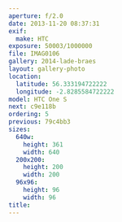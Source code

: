 ```yaml
---
aperture: f/2.0
date: 2013-11-20 08:37:31
exif:
  make: HTC
exposure: 50003/1000000
file: IMAG0106
gallery: 2014-lade-braes
layout: gallery-photo
location:
  latitude: 56.333194722222
  longitude: -2.8285584722222
model: HTC One S
next: c9e118b
ordering: 5
previous: 79c4bb3
sizes:
  640w:
    height: 361
    width: 640
  200x200:
    height: 200
    width: 200
  96x96:
    height: 96
    width: 96
title: 
---
```

